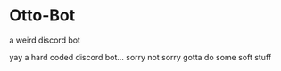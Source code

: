 # Otto-Bot
a weird discord bot


yay a hard coded discord bot... sorry not sorry gotta do some soft stuff
